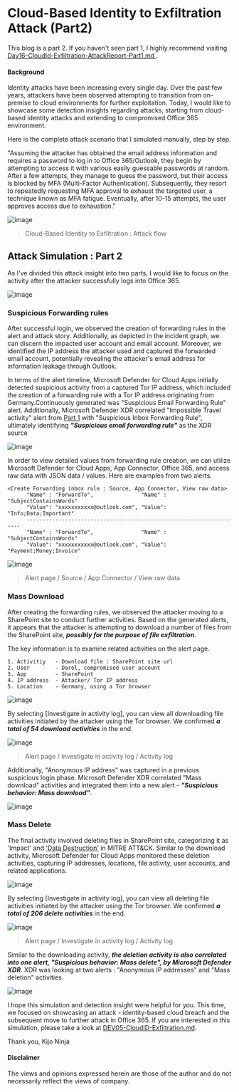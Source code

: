 # Cloud-Based Identity to Exfiltration Attack (Part2)
This blog  is a part 2. If you haven't seen part 1, I highly recommend visiting [Day16-CloudId-Exfiltration-AttackReport-Part1.md
](https://github.com/LearningKijo/SecurityResearcher-Note/blob/main/SecurityResearcher-Note-Folder/Day16-CloudId-Exfiltration-AttackReport-Part1.md).

#### Background
Identity attacks have been increasing every single day. Over the past few years, attackers have been observed attempting to transition from on-premise to cloud environments for further exploitation. 
Today, I would like to showcase some detection insights regarding attacks, starting from cloud-based identity attacks and extending to compromised Office 365 environment.

Here is the complete attack scenario that I simulated manually, step by step.

"Assuming the attacker has obtained the email address information and requires a password to log in to Office 365/Outlook, they begin by attempting to access it with various easily guessable passwords at random. 
After a few attempts, they manage to guess the password, but their access is blocked by MFA (Multi-Factor Authentication). 
Subsequently, they resort to repeatedly requesting MFA approval to exhaust the targeted user, a technique known as MFA fatigue. 
Eventually, after 10-15 attempts, the user approves access due to exhaustion."

![image](https://github.com/LearningKijo/SecurityResearcher-Note/assets/120234772/3354a892-e4a3-4ac0-a126-cb6abd3f3421)
> Cloud-Based Identity to Exfiltration : Attack flow

## Attack Simulation : Part 2
As I've divided this attack insight into two parts, I would like to focus on the activity after the attacker successfully logs into Office 365.

![image](https://github.com/LearningKijo/SecurityResearcher-Note/assets/120234772/14c3faa8-06af-48fb-ae15-c61785083e85)


### Suspicious Forwarding rules
After successful login, we observed the creation of forwarding rules in the alert and attack story. 
Additionally, as depicted in the incident graph, we can discern the impacted user account and email account. 
Moreover, we identified the IP address the attacker used and captured the forwarded email account, potentially revealing the attacker's email address for information leakage through Outlook.

In terms of the alert timeline, Microsoft Defender for Cloud Apps initially detected suspicious activity from a captured Tor IP address, which included the creation of a forwarding rule with a Tor IP address originating from Germany.Continuously generated was "Suspicious Email Forwarding Rule" alert. 
Additionally, Microsoft Defender XDR correlated "Impossible Travel activity" alert from [Part 1](https://github.com/LearningKijo/SecurityResearcher-Note/blob/main/SecurityResearcher-Note-Folder/Day16-CloudId-Exfiltration-AttackReport-Part1.md) with "Suspicious Inbox Forwarding Rule", ultimately identifying ***"Suspicious email forwarding rule"*** as the XDR source

![image](https://github.com/LearningKijo/SecurityResearcher-Note/assets/120234772/da5a1f43-dc95-4fc4-8657-a309477aabc9)


In order to view detailed values from forwarding rule creation, we can utilize Microsoft Defender for Cloud Apps, App Connector, Office 365, and access raw data with JSON data / values. 
Here are examples from two alerts.
```
<Create Forwarding inbox rule : Source, App Connector, View raw data>
      "Name" : "ForwardTo",               "Name" : "SubjectContainsWords"
      "Value": "xxxxxxxxxxx@outlook.com", "Value": "Info;Data;Important"
      --------------------------------------------------------------------
      "Name" : "ForwardTo",               "Name" : "SubjectContainsWords"
      "Value": "xxxxxxxxxxx@outlook.com", "Value": "Payment;Money;Invoice"
```

![image](https://github.com/LearningKijo/SecurityResearcher-Note/assets/120234772/4a9648e2-066f-467e-abab-d1ec6ff9feb8)
> Alert page / Source / App Connector / View raw data

### Mass Download
After creating the forwarding rules, we observed the attacker moving to a SharePoint site to conduct further activities. 
Based on the generated alerts, it appears that the attacker is attempting to download a number of files from the SharePoint site, ***possibly for the purpose of file exfiltration***.

The key information is to examine related activities on the alert page.
```
1. Activitiy   - Download file : SharePoint site url
2. User        - Darol, compromised user account
3. App         - SharePoint
4. IP address  - Attacker/ Tor IP address
5. Location    - Germany, using a Tor browser
```

![image](https://github.com/LearningKijo/SecurityResearcher-Note/assets/120234772/b170df66-5ffd-4c72-86ae-4cd946a97d1e)

By selecting [Investigate in activity log], you can view all downloading file activities initiated by the attacker using the Tor browser. 
We confirmed ***a total of 54 download activities*** in the end.

![image](https://github.com/LearningKijo/SecurityResearcher-Note/assets/120234772/c382f3d8-c89b-4ea5-bfe3-cd89a36122b7)
> Alert page / Investigate in activity log / Activity log

Additionally, "Anonymous IP address" was captured in a previous suspicious login phase. 
Microsoft Defender XDR correlated "Mass download" activities and integrated them into a new alert - ***"Suspicious behavior: Mass download"***.

![image](https://github.com/LearningKijo/SecurityResearcher-Note/assets/120234772/dd3a5da6-4be7-45f1-ba3e-a1d565ebf40f)


### Mass Delete
The final activity involved deleting files in SharePoint site, categorizing it as 'Impact' and ['Data Destruction'](https://attack.mitre.org/techniques/T1485/) in MITRE ATT&CK. 
Similar to the download activity, Microsoft Defender for Cloud Apps monitored these deletion activities, capturing IP addresses, locations, file activity, user accounts, and related applications.

![image](https://github.com/LearningKijo/SecurityResearcher-Note/assets/120234772/7a520fcd-eb90-4e46-8618-b8f2c7cc9e4f)

By selecting [Investigate in activity log], you can view all deleting file activities initiated by the attacker using the Tor browser. We confirmed ***a total of 206 delete activities*** in the end.

![image](https://github.com/LearningKijo/SecurityResearcher-Note/assets/120234772/01dae4cc-0930-4f6a-b7ed-2502cf1d0020)
> Alert page / Investigate in activity log / Activity log

Similar to the downloading activity, ***the deletion activity is also correlated into one alert, "Suspicious behavior: Mass delete", by Microsoft Defender XDR***. 
XDR was looking at two alerts : "Anonymous IP addresses" and "Mass deletion" activities.

![image](https://github.com/LearningKijo/SecurityResearcher-Note/assets/120234772/3c3522c1-fcd5-405b-b677-fe154ace958d)

I hope this simulation and detection insight were helpful for you. This time, we focused on showcasing an attack - identity-based cloud breach and the subsequent move to further attack in Office 365. 
If you are interested in this simulation, please take a look at [DEV05-CloudID-Exfiltration.md](https://github.com/LearningKijo/ResearchDev/blob/main/DEV/DEV05-CloudID-Exfiltration/DEV05-CloudID-Exfiltration.md).

Thank you, Kijo Ninja

#### Disclaimer
The views and opinions expressed herein are those of the author and do not necessarily reflect the views of company.
